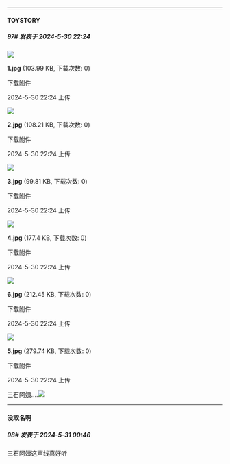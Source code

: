 ﻿
*****

####  TOYSTORY  
##### 97#       发表于 2024-5-30 22:24

<img src="https://img.saraba1st.com/forum/202405/30/222443nomm0em8f7noyrrr.jpg" referrerpolicy="no-referrer">

<strong>1.jpg</strong> (103.99 KB, 下载次数: 0)

下载附件

2024-5-30 22:24 上传

<img src="https://img.saraba1st.com/forum/202405/30/222445qxkmymyxmzbmu5xk.jpg" referrerpolicy="no-referrer">

<strong>2.jpg</strong> (108.21 KB, 下载次数: 0)

下载附件

2024-5-30 22:24 上传

<img src="https://img.saraba1st.com/forum/202405/30/222449vldl6l8iwshvhahw.jpg" referrerpolicy="no-referrer">

<strong>3.jpg</strong> (99.81 KB, 下载次数: 0)

下载附件

2024-5-30 22:24 上传

<img src="https://img.saraba1st.com/forum/202405/30/222450z91idif9dud11679.jpg" referrerpolicy="no-referrer">

<strong>4.jpg</strong> (177.4 KB, 下载次数: 0)

下载附件

2024-5-30 22:24 上传

<img src="https://img.saraba1st.com/forum/202405/30/222454fmbslmj5shkmdzhf.jpg" referrerpolicy="no-referrer">

<strong>6.jpg</strong> (212.45 KB, 下载次数: 0)

下载附件

2024-5-30 22:24 上传

<img src="https://img.saraba1st.com/forum/202405/30/222452ap0dc9qikpnd3yxz.jpg" referrerpolicy="no-referrer">

<strong>5.jpg</strong> (279.74 KB, 下载次数: 0)

下载附件

2024-5-30 22:24 上传

三石阿姨....<img src="https://static.saraba1st.com/image/smiley/face2017/091.png" referrerpolicy="no-referrer">


*****

####  没取名啊  
##### 98#       发表于 2024-5-31 00:46

三石阿姨这声线真好听

